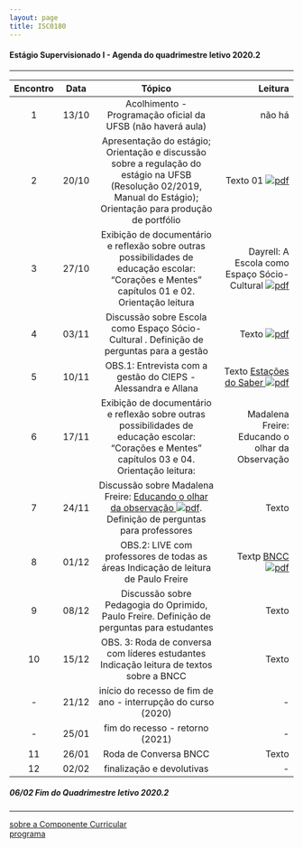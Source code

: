 ```yaml
---
layout: page
title: ISC0180
---
```

#### Estágio Supervisionado I -  Agenda do quadrimestre letivo 2020.2  

---



|Encontro | Data  | Tópico | Leitura |
:---: | :---: |:---: | ---: |
| 1 |13/10	| Acolhimento - Programação oficial da UFSB (não haverá aula) | não há |  
| 2 |20/10	| Apresentação do estágio; Orientação e discussão sobre a regulação do estágio na UFSB (Resolução 02/2019, Manual do Estágio); Orientação para produção de portfólio | Texto 01 [ ![pdf](/pages/icons16/pdf-icon.png)](/aulas/ISC0180/recursos/PlanoAtividadesES1.pdf) |  
| 3 |27/10	|	Exibição de documentário e reflexão sobre outras possibilidades de educação escolar:  “Corações e Mentes” capítulos 01 e 02. Orientação leitura | Dayrell: A Escola como Espaço Sócio-Cultural [ ![pdf](/pages/icons16/pdf-icon.png)](/aulas/ISC0180/recursos/1._Dayrell-1996-Escola-espao-socio-cultural.pdf) |  
| 4 |03/11	|	 Discussão sobre Escola como Espaço Sócio-Cultural . Definição de perguntas para a gestão | Texto [ ![pdf](/pages/icons16/pdf-icon.png)](/aulas/ISC0180/recursos/Atividade_1_-_Estgio_1.pdf) |  
| 5 |10/11	|	OBS.1: Entrevista com a gestão do CIEPS - Alessandra e Allana | Texto [Estações do Saber  ![pdf](/pages/icons16/pdf-icon.png)](/aulas/ISC0180/recursos/09_observacaoregistroreflexao.pdf) |  
| 6 |17/11	|	 Exibição de documentário e reflexão sobre outras possibilidades de educação escolar:  “Corações e Mentes” capítulos 03 e 04. Orientação leitura: | Madalena Freire: Educando o olhar da Observação |  
| 7 |24/11	|	 Discussão sobre Madalena Freire: [Educando o olhar da observação ![pdf](/pages/icons16/pdf-icon.png)](/aulas/ISC0180/recursos/Madalena_Freire.pdf). Definição de perguntas para professores | Texto  |
| 8 |01/12	|	OBS.2: LIVE com professores de todas as áreas  Indicação de leitura de Paulo Freire | Textp  [BNCC   ![pdf](/pages/icons16/pdf-icon.png)](/aulas/ISC0180/recursos/Alamo_BNCC-VERSAO-FINAL.pdf) |  
| 9 |08/12	|	 Discussão sobre Pedagogia do Oprimido, Paulo Freire. Definição de perguntas para estudantes | Texto |
| 10|15/12	|	 OBS. 3: Roda de conversa com líderes estudantes Indicação leitura de textos sobre a BNCC | Texto |
| - |21/12	| início do recesso de fim de ano - interrupção do curso (2020)  | - |
| - |25/01 | fim do recesso - retorno  (2021)  | - |
| 11|26/01	|	Roda de Conversa BNCC  | Texto |
| 12|02/02	|	 finalização e devolutivas | - |  


#####  06/02		Fim do Quadrimestre letivo 2020.2

---
[sobre a Componente Curricular](index.html)  
[programa](programa.html)
